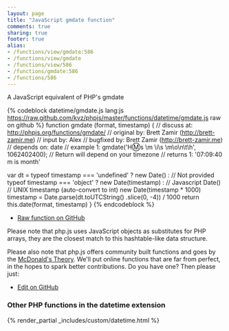 ```yaml
---
layout: page
title: "JavaScript gmdate function"
comments: true
sharing: true
footer: true
alias:
- /functions/view/gmdate:586
- /functions/view/gmdate
- /functions/view/586
- /functions/gmdate:586
- /functions/586
---
```

<!-- Generated by Rakefile:build -->
A JavaScript equivalent of PHP's gmdate

{% codeblock datetime/gmdate.js lang:js https://raw.github.com/kvz/phpjs/master/functions/datetime/gmdate.js raw on github %}
function gmdate (format, timestamp) {
  //  discuss at: http://phpjs.org/functions/gmdate/
  // original by: Brett Zamir (http://brett-zamir.me)
  //    input by: Alex
  // bugfixed by: Brett Zamir (http://brett-zamir.me)
  //  depends on: date
  //   example 1: gmdate('H:m:s \\m \\i\\s \\m\\o\\n\\t\\h', 1062402400); // Return will depend on your timezone
  //   returns 1: '07:09:40 m is month'

  var dt = typeof timestamp === 'undefined' ? new Date() : // Not provided
    typeof timestamp === 'object' ? new Date(timestamp) : // Javascript Date()
    // UNIX timestamp (auto-convert to int)
    new Date(timestamp * 1000)
  timestamp = Date.parse(dt.toUTCString()
    .slice(0, -4)) / 1000
  return this.date(format, timestamp)
}
{% endcodeblock %}

 - [Raw function on GitHub](https://github.com/kvz/phpjs/blob/master/functions/datetime/gmdate.js)

Please note that php.js uses JavaScript objects as substitutes for PHP arrays, they are 
the closest match to this hashtable-like data structure. 

Please also note that php.js offers community built functions and goes by the 
[McDonald's Theory](https://medium.com/what-i-learned-building/9216e1c9da7d). We'll put online 
functions that are far from perfect, in the hopes to spark better contributions. 
Do you have one? Then please just: 

 - [Edit on GitHub](https://github.com/kvz/phpjs/edit/master/functions/datetime/gmdate.js)


### Other PHP functions in the datetime extension
{% render_partial _includes/custom/datetime.html %}
